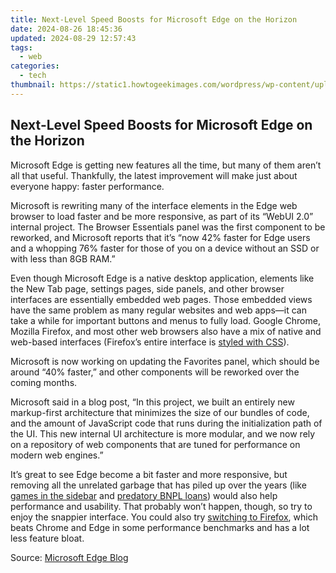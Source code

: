 ```yaml
---
title: Next-Level Speed Boosts for Microsoft Edge on the Horizon
date: 2024-08-26 18:45:36
updated: 2024-08-29 12:57:43
tags:
  - web
categories:
  - tech
thumbnail: https://static1.howtogeekimages.com/wordpress/wp-content/uploads/2024/01/microsoft-edge-hero-1.png
---
```


## Next-Level Speed Boosts for Microsoft Edge on the Horizon

Microsoft Edge is getting new features all the time, but many of them aren’t all that useful. Thankfully, the latest improvement will make just about everyone happy: faster performance.

 Microsoft is rewriting many of the interface elements in the Edge web browser to load faster and be more responsive, as part of its “WebUI 2.0” internal project. The Browser Essentials panel was the first component to be reworked, and Microsoft reports that it’s “now 42% faster for Edge users and a whopping 76% faster for those of you on a device without an SSD or with less than 8GB RAM.”

 Even though Microsoft Edge is a native desktop application, elements like the New Tab page, settings pages, side panels, and other browser interfaces are essentially embedded web pages. Those embedded views have the same problem as many regular websites and web apps—it can take a while for important buttons and menus to fully load. Google Chrome, Mozilla Firefox, and most other web browsers also have a mix of native and web-based interfaces (Firefox’s entire interface is [styled with CSS](https://support.mozilla.org/en-US/kb/contributors-guide-firefox-advanced-customization)).

 Microsoft is now working on updating the Favorites panel, which should be around “40% faster,” and other components will be reworked over the coming months.

 Microsoft said in a blog post, “In this project, we built an entirely new markup-first architecture that minimizes the size of our bundles of code, and the amount of JavaScript code that runs during the initialization path of the UI. This new internal UI architecture is more modular, and we now rely on a repository of web components that are tuned for performance on modern web engines.”

 It’s great to see Edge become a bit faster and more responsive, but removing all the unrelated garbage that has piled up over the years (like [games in the sidebar](https://network-issues.techidaily.com/conquering-flashing-windows-display/) and [predatory BNPL loans](https://driver-download.techidaily.com/how-to-access-and-apply-updates-for-your-canon-dslr-camera-d53n-model/)) would also help performance and usability. That probably won’t happen, though, so try to enjoy the snappier interface. You could also try [switching to Firefox](https://instagram-clips.techidaily.com/updated-guide-to-instagram-video-backup-with-computer-or-laptop/), which beats Chrome and Edge in some performance benchmarks and has a lot less feature bloat.

 Source: [Microsoft Edge Blog](https://blogs.windows.com/msedgedev/2024/05/28/an-even-faster-microsoft-edge/)

<ins class="adsbygoogle"
     style="display:block"
     data-ad-format="autorelaxed"
     data-ad-client="ca-pub-7571918770474297"
     data-ad-slot="1223367746"></ins>



<ins class="adsbygoogle"
     style="display:block"
     data-ad-client="ca-pub-7571918770474297"
     data-ad-slot="8358498916"
     data-ad-format="auto"
     data-full-width-responsive="true"></ins>
